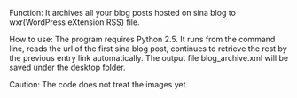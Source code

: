Function: It archives all your blog posts hosted on sina blog to wxr(WordPress eXtension RSS) file.

How to use: The program requires Python 2.5. It runs from the command line, reads the url of the first sina blog post, continues to retrieve the rest by the previous entry link automatically. The output file blog_archive.xml will be saved under the desktop folder.

Caution: The code does not treat the images yet.
